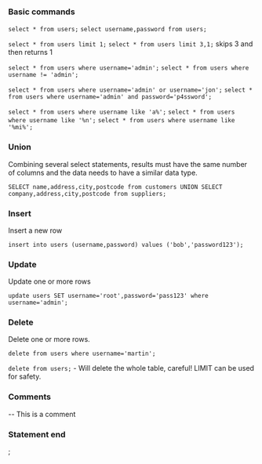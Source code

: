 
### Basic commands

`select * from users;`
`select username,password from users;`

`select * from users limit 1;`
`select * from users limit 3,1;`   skips 3 and then returns 1

`select * from users where username='admin';`
`select * from users where username != 'admin';`

`select * from users where username='admin' or username='jon';`
`select * from users where username='admin' and password='p4ssword';`

`select * from users where username like 'a%';`
`select * from users where username like '%n';`
`select * from users where username like '%mi%';`

### Union

Combining several select statements, results must have the same number of columns and the data needs to have a similar data type.

`SELECT name,address,city,postcode from customers UNION SELECT company,address,city,postcode from suppliers;`


### Insert

Insert a new row

`insert into users (username,password) values ('bob','password123');`


### Update

Update one or more rows

`update users SET username='root',password='pass123' where username='admin';`


### Delete

Delete one or more rows.

`delete from users where username='martin';`

`delete from users;` - Will delete the whole table, careful! LIMIT can be used for safety.


### Comments

-- This is a comment


### Statement end

;



